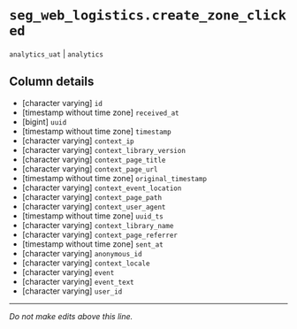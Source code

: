 # `seg_web_logistics.create_zone_clicked`
`analytics_uat` | `analytics`

## Column details
* [character varying] `id`
* [timestamp without time zone] `received_at`
* [bigint]    `uuid`
* [timestamp without time zone] `timestamp`
* [character varying] `context_ip`
* [character varying] `context_library_version`
* [character varying] `context_page_title`
* [character varying] `context_page_url`
* [timestamp without time zone] `original_timestamp`
* [character varying] `context_event_location`
* [character varying] `context_page_path`
* [character varying] `context_user_agent`
* [timestamp without time zone] `uuid_ts`
* [character varying] `context_library_name`
* [character varying] `context_page_referrer`
* [timestamp without time zone] `sent_at`
* [character varying] `anonymous_id`
* [character varying] `context_locale`
* [character varying] `event`
* [character varying] `event_text`
* [character varying] `user_id`

-------------------------------------------------------------------------------
*Do not make edits above this line.*
